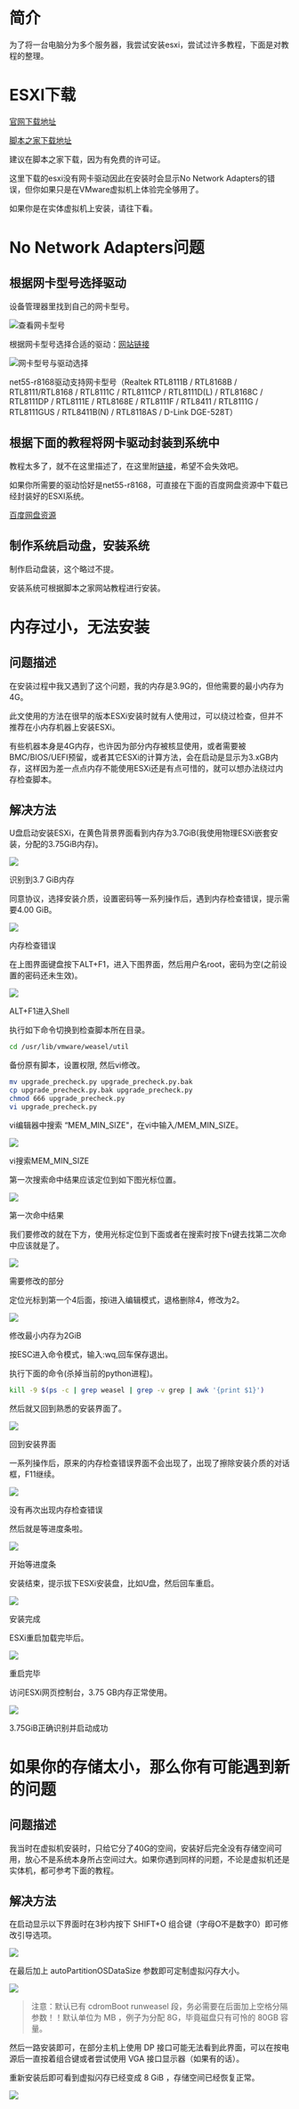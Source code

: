 # 简介

为了将一台电脑分为多个服务器，我尝试安装esxi，尝试过许多教程，下面是对教程的整理。

# ESXI下载

[官网下载地址](https://customerconnect.vmware.com/cn/downloads/info/slug/datacenter_cloud_infrastructure/vmware_vsphere/7_0)

[脚本之家下载地址](https://www.jb51.net/softjc/717737_all.html)

建议在脚本之家下载，因为有免费的许可证。

这里下载的esxi没有网卡驱动因此在安装时会显示No Network Adapters的错误，但你如果只是在VMware虚拟机上体验完全够用了。

如果你是在实体虚拟机上安装，请往下看。

# No Network Adapters问题

## 根据网卡型号选择驱动

设备管理器里找到自己的网卡型号。

![查看网卡型号](1.png)

根据网卡型号选择合适的驱动：[网站链接](https://vibsdepot.v-front.de/wiki/index.php/List_of_currently_available_ESXi_packages)

![网卡型号与驱动选择](2.png)

net55-r8168驱动支持网卡型号（Realtek RTL8111B / RTL8168B / RTL8111/RTL8168 / RTL8111C / RTL8111CP / RTL8111D(L) / RTL8168C / RTL8111DP / RTL8111E / RTL8168E / RTL8111F / RTL8411 / RTL8111G / RTL8111GUS / RTL8411B(N) / RTL8118AS / D-Link DGE-528T）

## 根据下面的教程将网卡驱动封装到系统中

教程太多了，就不在这里描述了，在这里附[链接](https://blog.whsir.com/post-4462.html)，希望不会失效吧。

如果你所需要的驱动恰好是net55-r8168，可直接在下面的百度网盘资源中下载已经封装好的ESXI系统。

[百度网盘资源](https://pan.baidu.com/s/1XuOWRG-kNes3gi2lzyX_CA?pwd=91bb)

## 制作系统启动盘，安装系统

制作启动盘装，这个略过不提。

安装系统可根据脚本之家网站教程进行安装。

# 内存过小，无法安装

## 问题描述

在安装过程中我又遇到了这个问题，我的内存是3.9G的，但他需要的最小内存为4G。

此文使用的方法在很早的版本ESXi安装时就有人使用过，可以绕过检查，但并不推荐在小内存机器上安装ESXi。

有些机器本身是4G内存，也许因为部分内存被核显使用，或者需要被BMC/BIOS/UEFI预留，或者其它ESXi的计算方法，会在启动是显示为3.xGB内存，这样因为差一点点内存不能使用ESXi还是有点可惜的，就可以想办法绕过内存检查脚本。

## 解决方法

U盘启动安装ESXi，在黄色背景界面看到内存为3.7GiB(我使用物理ESXi嵌套安装，分配的3.75GiB内存)。

![](3.png)

识别到3.7 GiB内存

同意协议，选择安装介质，设置密码等一系列操作后，遇到内存检查错误，提示需要4.00 GiB。

![](4.png)

内存检查错误

在上图界面键盘按下ALT+F1，进入下图界面，然后用户名root，密码为空(之前设置的密码还未生效)。

![](5.png)

ALT+F1进入Shell

执行如下命令切换到检查脚本所在目录。

```bash
cd /usr/lib/vmware/weasel/util
```

备份原有脚本，设置权限, 然后vi修改。

```bash
mv upgrade_precheck.py upgrade_precheck.py.bak
cp upgrade_precheck.py.bak upgrade_precheck.py
chmod 666 upgrade_precheck.py
vi upgrade_precheck.py
```

vi编辑器中搜索 “MEM_MIN_SIZE"，在vi中输入/MEM_MIN_SIZE。

![](6.png)

vi搜索MEM_MIN_SIZE

第一次搜索命中结果应该定位到如下图光标位置。

![](7.png)

第一次命中结果

我们要修改的就在下方，使用光标定位到下面或者在搜索时按下n键去找第二次命中应该就是了。

![](8.png)

需要修改的部分

定位光标到第一个4后面，按i进入编辑模式，退格删除4，修改为2。

![](9.png)

修改最小内存为2GiB

按ESC进入命令模式，输入:wq,回车保存退出。

执行下面的命令(杀掉当前的python进程)。

```bash
kill -9 $(ps -c | grep weasel | grep -v grep | awk '{print $1}')
```

然后就又回到熟悉的安装界面了。

![](10.png)

回到安装界面

一系列操作后，原来的内存检查错误界面不会出现了，出现了擦除安装介质的对话框，F11继续。

![](11.png)

没有再次出现内存检查错误

然后就是等进度条啦。

![](12.png)

开始等进度条

安装结束，提示拔下ESXi安装盘，比如U盘，然后回车重启。

![](13.png)

安装完成

ESXi重启加载完毕后。

![](14.png)

重启完毕

访问ESXi网页控制台，3.75 GB内存正常使用。

![](15.png)

3.75GiB正确识别并启动成功

# 如果你的存储太小，那么你有可能遇到新的问题

## 问题描述

我当时在虚拟机安装时，只给它分了40G的空间，安装好后完全没有存储空间可用，放心不是系统本身所占空间过大。如果你遇到同样的问题，不论是虚拟机还是实体机，都可参考下面的教程。

## 解决方法

在启动显示以下界面时在3秒内按下 SHIFT+O 组合键（字母O不是数字0）即可修改引导选项。

![](16.png)

在最后加上 autoPartitionOSDataSize 参数即可定制虚拟闪存大小。

![](17.png)

>注意：默认已有 cdromBoot runweasel 段，务必需要在后面加上空格分隔参数！！默认单位为 MB ，例子为分配 8G，毕竟磁盘只有可怜的 80GB 容量。

然后一路安装即可，在部分主机上使用 DP 接口可能无法看到此界面，可以在按电源后一直按着组合键或者尝试使用 VGA 接口显示器（如果有的话）。

重新安装后即可看到虚拟闪存已经变成 8 GiB ，存储空间已经恢复正常。

![](18.png)